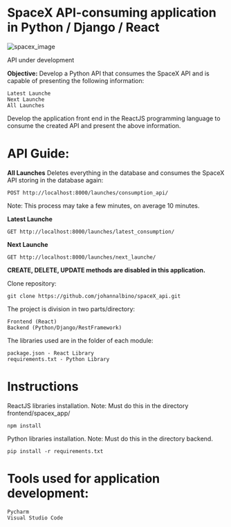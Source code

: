# SpaceX API-consuming application in Python / Django / React

![spacex_image](https://camo.githubusercontent.com/8caf62499f477b6bf0d3eaff109faff38d5a791e/68747470733a2f2f696d6775722e636f6d2f4a493650754b6c2e706e67)

API under development

**Objective:**
Develop a Python API that consumes the SpaceX API and is capable of presenting the following information:

	Latest Launche	
	Next Launche	
	All Launches

Develop the application front end in the ReactJS programming language to consume the created API and present the above information.

# API Guide:

**All Launches**
Deletes everything in the database and consumes the SpaceX API storing in the database again:

    POST http://localhost:8000/launches/consumption_api/

Note: This process may take a few minutes, on average 10 minutes.

**Latest Launche**

    GET http://localhost:8000/launches/latest_consumption/

**Next Launche**

	GET http://localhost:8000/launches/next_launche/

**CREATE, DELETE, UPDATE methods are disabled in this application.**

Clone repository:

    git clone https://github.com/johannalbino/spaceX_api.git

The project is division in two parts/directory:

    Frontend (React)
    Backend (Python/Django/RestFramework)

The libraries used are in the folder of each module:

    package.json - React Library 
    requirements.txt - Python Library


# Instructions

ReactJS libraries installation. Note: Must do this in the directory frontend/spacex_app/

    npm install

Python libraries installation. Note: Must do this in the directory backend.

    pip install -r requirements.txt

# Tools used for application development:
    Pycharm
    Visual Studio Code